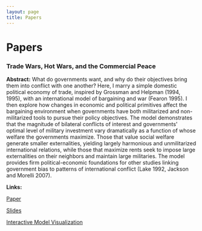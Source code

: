```yaml
---
layout: page
title: Papers
---
```


# Papers

### Trade Wars, Hot Wars, and the Commercial Peace

**Abstract:** What do governments want, and why do their objectives bring them into conflict with one another? Here, I marry a simple domestic political economy of trade, inspired by Grossman and Helpman (1994, 1995), with an international model of bargaining and war (Fearon 1995). I then explore how changes in economic and political primitives affect the bargaining environment when governments have both militarized and non-militarized tools to pursue their policy objectives. The model demonstrates that the magnitude of bilateral conflicts of interest and governments' optimal level of military investment vary dramatically as a function of whose welfare the governments maximize. Those that value social welfare generate smaller externalities, yielding largely harmonious and unmilitarized international relations, while those that maximize rents seek to impose large externalities on their neighbors and maintain large militaries. The model provides firm political-economic foundations for other studies linking government bias to patterns of international conflict (Lake 1992, Jackson and Morelli 2007).

**Links:**

[Paper](http://brendancooley.github.io/papers/Cooley_twhw.pdf)

[Slides](https://rawgit.com/brendancooley/twhw/master/slides/twhw.html)

[Interactive Model Visualization](https://brendancooley.shinyapps.io/twhw/)